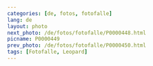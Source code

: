```yaml
---
categories: [de, fotos, fotofalle]
lang: de
layout: photo
next_photo: /de/fotos/fotofalle/P0000448.html
picname: P0000449
prev_photo: /de/fotos/fotofalle/P0000450.html
tags: [Fotofalle, Leopard]
---
```


